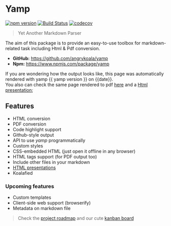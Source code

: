 Yamp
====
[![npm version](https://badge.fury.io/js/yamp.svg)](https://badge.fury.io/js/yamp) 
[![Build Status](https://travis-ci.org/angrykoala/yamp.svg?branch=master)](https://travis-ci.org/angrykoala/yamp) 
[![codecov](https://codecov.io/gh/angrykoala/yamp/branch/master/graph/badge.svg)](https://codecov.io/gh/angrykoala/yamp) 

>Yet Another Markdown Parser

The aim of this package is to provide an easy-to-use toolbox for markdown-related task including Html & Pdf conversion.

* **GitHub:** <https://github.com/angrykoala/yamp>
* **Npm:** <https://www.npmjs.com/package/yamp>

If you are wondering how the output looks like, this page was automatically rendered with yamp {{ yamp version }} on {{date}}.   
You also can check the same page rendered to pdf [here](./index.pdf) and a [Html presentation](./presentation.html);

## Features
* HTML conversion
* PDF conversion
* Code highlight support
* Github-style output
* API to use _yamp_ programmatically
* Custom styles
* CSS-embedded HTML (just open it offline in any browser)
* HTML tags support (for PDF output too)
* Include other files in your markdown
* [HTML presentations](https://remarkjs.com/)
* Koalafied


### Upcoming features

* Custom templates
* Client-side web support (browserify)
* Metadata on markdown file

 
> Check the [project roadmap](https://github.com/angrykoala/yamp/milestones?direction=desc&sort=completeness&state=open) and our cute [kanban board](https://github.com/angrykoala/yamp/projects/1)
